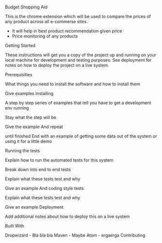 Budget Shopping Aid

This is the chrome extension which will be used to compare the prices of any product across all e-commerse sites.
- It will help in best product recommendation given price
- Price monitoring of any products

Getting Started

These instructions will get you a copy of the project up and running on your local machine for development and testing purposes. See deployment for notes on how to deploy the project on a live system.

Prerequisities

What things you need to install the software and how to install them

Give examples
Installing

A step by step series of examples that tell you have to get a development env running

Stay what the step will be

Give the example
And repeat

until finished
End with an example of getting some data out of the system or using it for a little demo

Running the tests

Explain how to run the automated tests for this system

Break down into end to end tests

Explain what these tests test and why

Give an example
And coding style tests

Explain what these tests test and why

Give an example
Deployment

Add additional notes about how to deploy this on a live system

Built With

Dropwizard - Bla bla bla
Maven - Maybe
Atom - ergaerga
Contributing
